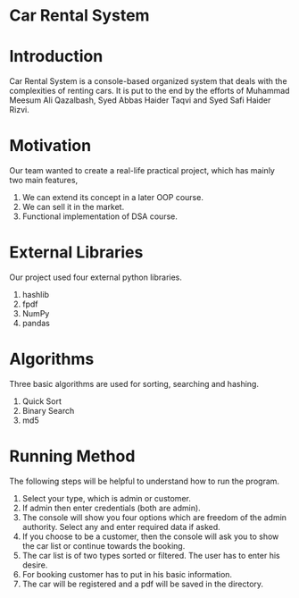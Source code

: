 # Car Rental System
# Introduction
Car Rental System is a console-based organized system that deals with the complexities of renting cars. It is put to the end by the efforts of Muhammad Meesum Ali Qazalbash, Syed Abbas Haider Taqvi and Syed Safi Haider Rizvi.
# Motivation
Our team wanted to create a real-life practical project, which has mainly two main features,
1. We can extend its concept in a later OOP course.
2. We can sell it in the market.
3. Functional implementation of DSA course.
# External Libraries
Our project used four external python libraries.
1. hashlib
2. fpdf
3. NumPy
4. pandas
# Algorithms
Three basic algorithms are used for sorting, searching and hashing. 
1. Quick Sort
2. Binary Search
3. md5
# Running Method
The following steps will be helpful to understand how to run the program.
1. Select your type, which is admin or customer.
2. If admin then enter credentials (both are admin).
3. The console will show you four options which are freedom of the admin authority. Select any and enter required data if asked.
4. If you choose to be a customer, then the console will ask you to show the car list or continue towards the booking.
5. The car list is of two types sorted or filtered. The user has to enter his desire.
6. For booking customer has to put in his basic information.
7. The car will be registered and a pdf will be saved in the directory.
